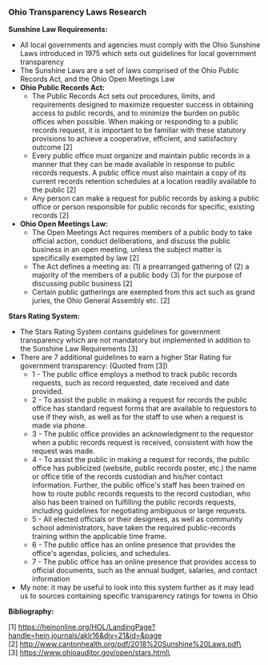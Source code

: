 ### Ohio Transparency Laws Research

**Sunshine Law Requirements:**

- All local governments and agencies must comply with the Ohio Sunshine Laws introduced in 1975 which sets out guidelines for local government transparency 
- The Sunshine Laws are a set of laws comprised of the Ohio Public Records Act, and the Ohio Open Meetings Law
- **Ohio Public Records Act:**
    -  The Public Records Act sets out procedures, limits, and requirements designed to maximize requester success in obtaining access to public records, and to minimize the burden on public offices when possible. When making or responding to a public records request, it is important to be familiar with these statutory provisions to achieve a cooperative, efficient, and satisfactory outcome [2] 
	- Every public office must organize and maintain public records in a manner that they can be made available in response to public records requests. A public office must also maintain a copy of its current records retention schedules at a location readily available to the public [2] 
	- Any person can make a request for public records by asking a public office or person responsible for public records for specific, existing records [2]
- **Ohio Open Meetings Law:**
    - The Open Meetings Act requires members of a public body to take official action, conduct deliberations, and discuss the public business in an open meeting, unless the subject matter is specifically exempted by law [2]
    - The Act defines a meeting as: (1) a prearranged gathering of (2) a majority of the members of a public body (3) for the purpose of discussing public business [2]
    - Certain public gatherings are exempted from this act such as grand juries, the Ohio General Assembly etc. [2] 

**Stars Rating System:**

-	The Stars Rating System contains guidelines for government transparency which are not mandatory but implemented in addition to the Sunshine Law Requirements [3]
-	There are 7 additional guidelines to earn a higher Star Rating for government transparency: (Quoted from [3])
    - 1 - The public office employs a method to track public records requests, such as record requested, date received and date provided.
   	- 2 - To assist the public in making a request for records the public office has standard request forms that are available to requestors to use if they wish, as well as for the staff to use when a request is made via phone.
	- 3 - The public office provides an acknowledgment to the requestor when a public records request is received, consistent with how the request was made.
   	- 4 - To assist the public in making a request for records, the public office has publicized (website, public records poster, etc.) the name or office title of the records custodian and his/her contact information. Further, the public office's staff has been trained on how to route public records requests to the record custodian, who also has been trained on fulfilling the public records requests, including guidelines for negotiating ambiguous or large requests.
 	- 5 - All elected officials or their designees, as well as community school administrators, have taken the required public-records training within the applicable time frame.
    - 6 - The public office has an online presence that provides the office's agendas, policies, and schedules.
    - 7 - The public office has an online presence that provides access to official documents, such as the annual budget, salaries, and contact information
-	My note: it may be useful to look into this system further as it may lead us to sources containing specific transparency ratings for towns in Ohio

**Bibliography:**
 
[1] https://heinonline.org/HOL/LandingPage?handle=hein.journals/aklr16&div=21&id=&page </br>
[2] http://www.cantonhealth.org/pdf/2018%20Sunshine%20Laws.pdf\ </br>
[3] https://www.ohioauditor.gov/open/stars.html\ </br>

